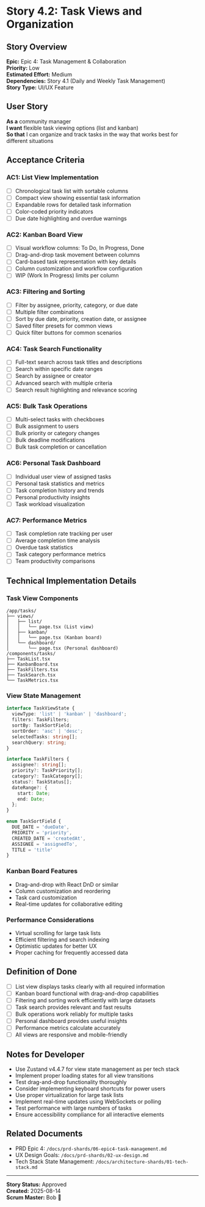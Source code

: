 # Story 4.2: Task Views and Organization

## Story Overview
**Epic:** Epic 4: Task Management & Collaboration  
**Priority:** Low  
**Estimated Effort:** Medium  
**Dependencies:** Story 4.1 (Daily and Weekly Task Management)  
**Story Type:** UI/UX Feature  

## User Story
**As a** community manager  
**I want** flexible task viewing options (list and kanban)  
**So that** I can organize and track tasks in the way that works best for different situations  

## Acceptance Criteria

### AC1: List View Implementation
- [ ] Chronological task list with sortable columns
- [ ] Compact view showing essential task information
- [ ] Expandable rows for detailed task information
- [ ] Color-coded priority indicators
- [ ] Due date highlighting and overdue warnings

### AC2: Kanban Board View
- [ ] Visual workflow columns: To Do, In Progress, Done
- [ ] Drag-and-drop task movement between columns
- [ ] Card-based task representation with key details
- [ ] Column customization and workflow configuration
- [ ] WIP (Work In Progress) limits per column

### AC3: Filtering and Sorting
- [ ] Filter by assignee, priority, category, or due date
- [ ] Multiple filter combinations
- [ ] Sort by due date, priority, creation date, or assignee
- [ ] Saved filter presets for common views
- [ ] Quick filter buttons for common scenarios

### AC4: Task Search Functionality
- [ ] Full-text search across task titles and descriptions
- [ ] Search within specific date ranges
- [ ] Search by assignee or creator
- [ ] Advanced search with multiple criteria
- [ ] Search result highlighting and relevance scoring

### AC5: Bulk Task Operations
- [ ] Multi-select tasks with checkboxes
- [ ] Bulk assignment to users
- [ ] Bulk priority or category changes
- [ ] Bulk deadline modifications
- [ ] Bulk task completion or cancellation

### AC6: Personal Task Dashboard
- [ ] Individual user view of assigned tasks
- [ ] Personal task statistics and metrics
- [ ] Task completion history and trends
- [ ] Personal productivity insights
- [ ] Task workload visualization

### AC7: Performance Metrics
- [ ] Task completion rate tracking per user
- [ ] Average completion time analysis
- [ ] Overdue task statistics
- [ ] Task category performance metrics
- [ ] Team productivity comparisons

## Technical Implementation Details

### Task View Components
```
/app/tasks/
├── views/
│   ├── list/
│   │   └── page.tsx (List view)
│   ├── kanban/
│   │   └── page.tsx (Kanban board)
│   └── dashboard/
│       └── page.tsx (Personal dashboard)
/components/tasks/
├── TaskList.tsx
├── KanbanBoard.tsx
├── TaskFilters.tsx
├── TaskSearch.tsx
└── TaskMetrics.tsx
```

### View State Management
```typescript
interface TaskViewState {
  viewType: 'list' | 'kanban' | 'dashboard';
  filters: TaskFilters;
  sortBy: TaskSortField;
  sortOrder: 'asc' | 'desc';
  selectedTasks: string[];
  searchQuery: string;
}

interface TaskFilters {
  assignee?: string[];
  priority?: TaskPriority[];
  category?: TaskCategory[];
  status?: TaskStatus[];
  dateRange?: {
    start: Date;
    end: Date;
  };
}

enum TaskSortField {
  DUE_DATE = 'dueDate',
  PRIORITY = 'priority',
  CREATED_DATE = 'createdAt',
  ASSIGNEE = 'assignedTo',
  TITLE = 'title'
}
```

### Kanban Board Features
- Drag-and-drop with React DnD or similar
- Column customization and reordering
- Task card customization
- Real-time updates for collaborative editing

### Performance Considerations
- Virtual scrolling for large task lists
- Efficient filtering and search indexing
- Optimistic updates for better UX
- Proper caching for frequently accessed data

## Definition of Done
- [ ] List view displays tasks clearly with all required information
- [ ] Kanban board functional with drag-and-drop capabilities
- [ ] Filtering and sorting work efficiently with large datasets
- [ ] Task search provides relevant and fast results
- [ ] Bulk operations work reliably for multiple tasks
- [ ] Personal dashboard provides useful insights
- [ ] Performance metrics calculate accurately
- [ ] All views are responsive and mobile-friendly

## Notes for Developer
- Use Zustand v4.4.7 for view state management as per tech stack
- Implement proper loading states for all view transitions
- Test drag-and-drop functionality thoroughly
- Consider implementing keyboard shortcuts for power users
- Use proper virtualization for large task lists
- Implement real-time updates using WebSockets or polling
- Test performance with large numbers of tasks
- Ensure accessibility compliance for all interactive elements

## Related Documents
- PRD Epic 4: `/docs/prd-shards/06-epic4-task-management.md`
- UX Design Goals: `/docs/prd-shards/02-ux-design.md`
- Tech Stack State Management: `/docs/architecture-shards/01-tech-stack.md`

---
**Story Status:** Approved  
**Created:** 2025-08-14  
**Scrum Master:** Bob 🏃

